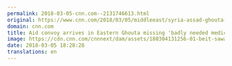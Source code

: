 ```yaml
---
permalink: 2018-03-05-cnn.com--2131746613.html
original: https://www.cnn.com/2018/03/05/middleeast/syria-assad-ghouta-operations-intl/index.html
domain: cnn.com
title: Aid convoy arrives in Eastern Ghouta missing 'badly needed medical supplies'
image: https://cdn.cnn.com/cnnnext/dam/assets/180304131256-01-beit-sawa-syria-0304-super-tease.jpg
date: 2018-03-05 18:28:28
translations: en
---
```


